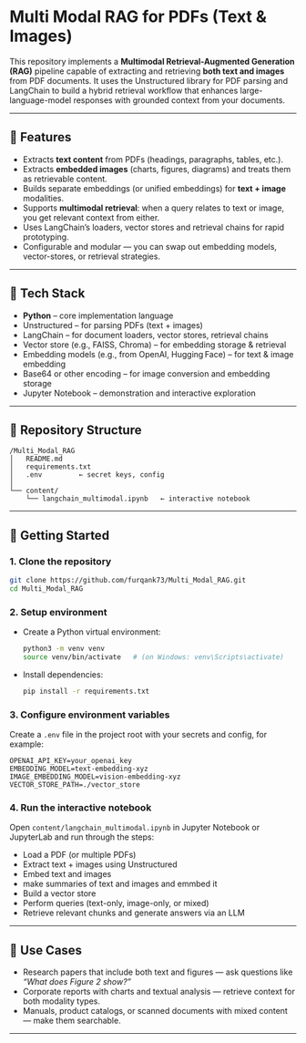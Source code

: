 # Multi Modal RAG for PDFs (Text & Images)

This repository implements a **Multimodal Retrieval-Augmented Generation (RAG)** pipeline capable of extracting and retrieving **both text and images** from PDF documents. It uses the Unstructured library for PDF parsing and LangChain to build a hybrid retrieval workflow that enhances large-language-model responses with grounded context from your documents.

---

## 🚀 Features

* Extracts **text content** from PDFs (headings, paragraphs, tables, etc.).
* Extracts **embedded images** (charts, figures, diagrams) and treats them as retrievable content.
* Builds separate embeddings (or unified embeddings) for **text + image** modalities.
* Supports **multimodal retrieval**: when a query relates to text or image, you get relevant context from either.
* Uses LangChain’s loaders, vector stores and retrieval chains for rapid prototyping.
* Configurable and modular — you can swap out embedding models, vector-stores, or retrieval strategies.

---

## 🧰 Tech Stack

* **Python** – core implementation language
* Unstructured – for parsing PDFs (text + images)
* LangChain – for document loaders, vector stores, retrieval chains
* Vector store (e.g., FAISS, Chroma) – for embedding storage & retrieval
* Embedding models (e.g., from OpenAI, Hugging Face) – for text & image embedding
* Base64 or other encoding – for image conversion and embedding storage
* Jupyter Notebook – demonstration and interactive exploration

---

## 📁 Repository Structure

```
/Multi_Modal_RAG
│   README.md
│   requirements.txt
│   .env         ← secret keys, config
│
└── content/
    └── langchain_multimodal.ipynb   ← interactive notebook
```

---

## 🧭 Getting Started

### 1. Clone the repository

```bash
git clone https://github.com/furqank73/Multi_Modal_RAG.git
cd Multi_Modal_RAG
```

### 2. Setup environment

* Create a Python virtual environment:

  ```bash
  python3 -m venv venv
  source venv/bin/activate   # (on Windows: venv\Scripts\activate)
  ```
* Install dependencies:

  ```bash
  pip install -r requirements.txt
  ```

### 3. Configure environment variables

Create a `.env` file in the project root with your secrets and config, for example:

```dotenv
OPENAI_API_KEY=your_openai_key
EMBEDDING_MODEL=text-embedding-xyz
IMAGE_EMBEDDING_MODEL=vision-embedding-xyz
VECTOR_STORE_PATH=./vector_store
```

### 4. Run the interactive notebook

Open `content/langchain_multimodal.ipynb` in Jupyter Notebook or JupyterLab and run through the steps:

* Load a PDF (or multiple PDFs)
* Extract text + images using Unstructured
* Embed text and images
* make summaries of text and images and emmbed it
* Build a vector store
* Perform queries (text-only, image-only, or mixed)
* Retrieve relevant chunks and generate answers via an LLM

---

## 🎯 Use Cases

* Research papers that include both text and figures — ask questions like *“What does Figure 2 show?”*
* Corporate reports with charts and textual analysis — retrieve context for both modality types.
* Manuals, product catalogs, or scanned documents with mixed content — make them searchable.

---